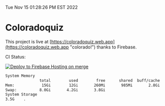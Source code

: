 Tue Nov 15 01:28:26 PM EST 2022

# Coloradoquiz


This project is live at [https://coloradoquiz.web.app](https://coloradoquiz.web.app "colorado!") thanks to Firebase.

CI Status: 

[![Deploy to Firebase Hosting on merge](https://github.com/teamkushal/coloradoquiz/actions/workflows/firebase-hosting-merge.yml/badge.svg)](https://github.com/teamkushal/coloradoquiz/actions/workflows/firebase-hosting-merge.yml)

```bash
System Memory
               total        used        free      shared  buff/cache   available
Mem:            15Gi        12Gi       260Mi       985Mi       2.8Gi       1.7Gi
Swap:          8.0Gi       4.2Gi       3.8Gi
System Storage
3.5G	.
```
```bash
